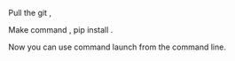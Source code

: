 Pull the git ,

Make command , pip install .

Now you can use command launch from the command line.


